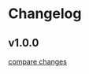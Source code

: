 # Changelog


## v1.0.0

[compare changes](https://github.com/attributech/nuxt-newrelic/compare/v1.0.0-beta.4...v1.0.0)


